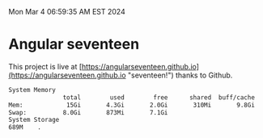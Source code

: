Mon Mar  4 06:59:35 AM EST 2024

# Angular seventeen


This project is live at [https://angularseventeen.github.io](https://angularseventeen.github.io "seventeen!") thanks to Github.

```bash
System Memory
               total        used        free      shared  buff/cache   available
Mem:            15Gi       4.3Gi       2.0Gi       310Mi       9.8Gi        11Gi
Swap:          8.0Gi       873Mi       7.1Gi
System Storage
689M	.
```
```bash
